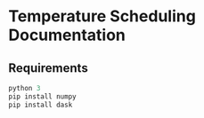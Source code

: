 # Temperature Scheduling Documentation

## Requirements

```python
python 3
pip install numpy
pip install dask
```
